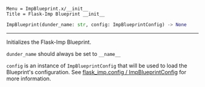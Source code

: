 ```
Menu = ImpBlueprint.x/__init__
Title = Flask-Imp Blueprint __init__
```

```python
ImpBlueprint(dunder_name: str, config: ImpBlueprintConfig) -> None
```

---

Initializes the Flask-Imp Blueprint.

`dunder_name` should always be set to `__name__`

`config` is an instance of `ImpBlueprintConfig` that will be used to load the Blueprint's configuration. 
See [flask_imp.config / ImpBlueprintConfig](ImpBlueprintConfig.html) for more information.
